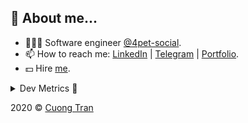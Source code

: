 ## 🦄 About me...

- 🧑🏻‍💻 Software engineer [@4pet-social](https://github.com/4pet-social).
- 📫 How to reach me: [LinkedIn](https://linkedin.com/in/103cuong) | [Telegram](https://t.me/cuong103) | [Portfolio](https://103cuong.github.io/).
- 💵 Hire [me](mailto:103cuong@gmail.com).

<details><summary>Dev Metrics 💅</summary>

<!--START_SECTION:waka-->
![Profile Views](http://img.shields.io/badge/Profile%20Views-10-blue)

![Lines of code](https://img.shields.io/badge/From%20Hello%20World%20I%27ve%20Written-17.5%20million%20lines%20of%20code-blue)

**🐱 My Github Data** 

> 🏆 2,310 Contributions in the Year 2020
 > 
> 📦 496.6 kB Used in Github's Storage 
 > 
> 💼 Opted to Hire
 > 
> 📜 151 Public Repositories
 > 
> 🔑 0 Private Repository 
 > 
**I'm a Night 🦉** 

```text
🌞 Morning    63 commits     ███░░░░░░░░░░░░░░░░░░░░░░   12.68% 
🌆 Daytime    159 commits    ████████░░░░░░░░░░░░░░░░░   31.99% 
🌃 Evening    169 commits    ████████░░░░░░░░░░░░░░░░░   34.0% 
🌙 Night      106 commits    █████░░░░░░░░░░░░░░░░░░░░   21.33%

```
📅 **I'm Most Productive on Thursday** 

```text
Monday       67 commits     ███░░░░░░░░░░░░░░░░░░░░░░   13.48% 
Tuesday      70 commits     ███░░░░░░░░░░░░░░░░░░░░░░   14.08% 
Wednesday    56 commits     ██░░░░░░░░░░░░░░░░░░░░░░░   11.27% 
Thursday     106 commits    █████░░░░░░░░░░░░░░░░░░░░   21.33% 
Friday       63 commits     ███░░░░░░░░░░░░░░░░░░░░░░   12.68% 
Saturday     61 commits     ███░░░░░░░░░░░░░░░░░░░░░░   12.27% 
Sunday       74 commits     ███░░░░░░░░░░░░░░░░░░░░░░   14.89%

```


📊 **This Week I Spent My Time On** 

```text
⌚︎ Time Zone: Asia/Ho_Chi_Minh

💬 Programming Languages: 
TypeScript               12 hrs 40 mins      ███████████░░░░░░░░░░░░░░   46.51% 
JSON                     4 hrs 17 mins       ████░░░░░░░░░░░░░░░░░░░░░   15.76% 
JavaScript               3 hrs 7 mins        ███░░░░░░░░░░░░░░░░░░░░░░   11.5% 
YAML                     2 hrs 19 mins       ██░░░░░░░░░░░░░░░░░░░░░░░   8.52% 
Bash                     1 hr 47 mins        █░░░░░░░░░░░░░░░░░░░░░░░░   6.57%

🔥 Editors: 
WebStorm                 13 hrs 58 mins      ████████████░░░░░░░░░░░░░   51.29% 
VS Code                  13 hrs 16 mins      ████████████░░░░░░░░░░░░░   48.71%

```

**I Mostly Code in TypeScript** 

```text
TypeScript               49 repos            ████████████░░░░░░░░░░░░░   50.0% 
JavaScript               19 repos            ████░░░░░░░░░░░░░░░░░░░░░   19.39% 
Go                       18 repos            ████░░░░░░░░░░░░░░░░░░░░░   18.37% 
Dockerfile               3 repos             ░░░░░░░░░░░░░░░░░░░░░░░░░   3.06% 
Dart                     2 repos             ░░░░░░░░░░░░░░░░░░░░░░░░░   2.04%

```



<!--END_SECTION:waka-->
</details>

2020 © [Cuong Tran](https://github.com/103cuong)
